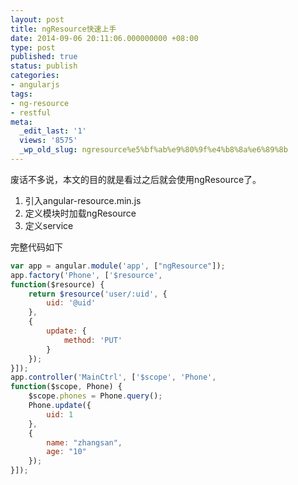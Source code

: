 ```yaml
---
layout: post
title: ngResource快速上手
date: 2014-09-06 20:11:06.000000000 +08:00
type: post
published: true
status: publish
categories:
- angularjs
tags:
- ng-resource
- restful
meta:
  _edit_last: '1'
  views: '8575'
  _wp_old_slug: ngresource%e5%bf%ab%e9%80%9f%e4%b8%8a%e6%89%8b
---
```

废话不多说，本文的目的就是看过之后就会使用ngResource了。
1. 引入angular-resource.min.js
2. 定义模块时加载ngResource
3. 定义service

完整代码如下

```javascript
var app = angular.module('app', ["ngResource"]);
app.factory('Phone', ['$resource',
function($resource) {
    return $resource('user/:uid', {
        uid: '@uid'
    },
    {
        update: {
            method: 'PUT'
        }
    });
}]);
app.controller('MainCtrl', ['$scope', 'Phone',
function($scope, Phone) {
    $scope.phones = Phone.query();
    Phone.update({
        uid: 1
    },
    {
        name: "zhangsan",
        age: "10"
    });
}]);
```
